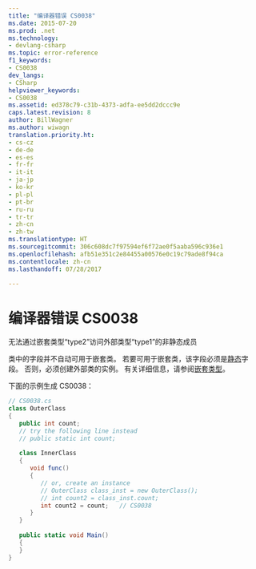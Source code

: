 ```yaml
---
title: "编译器错误 CS0038"
ms.date: 2015-07-20
ms.prod: .net
ms.technology:
- devlang-csharp
ms.topic: error-reference
f1_keywords:
- CS0038
dev_langs:
- CSharp
helpviewer_keywords:
- CS0038
ms.assetid: ed378c79-c31b-4373-adfa-ee5dd2dccc9e
caps.latest.revision: 8
author: BillWagner
ms.author: wiwagn
translation.priority.ht:
- cs-cz
- de-de
- es-es
- fr-fr
- it-it
- ja-jp
- ko-kr
- pl-pl
- pt-br
- ru-ru
- tr-tr
- zh-cn
- zh-tw
ms.translationtype: HT
ms.sourcegitcommit: 306c608dc7f97594ef6f72ae0f5aaba596c936e1
ms.openlocfilehash: afb51e351c2e84455a00576e0c19c79ade8f94ca
ms.contentlocale: zh-cn
ms.lasthandoff: 07/28/2017

---
```

# <a name="compiler-error-cs0038"></a>编译器错误 CS0038
无法通过嵌套类型“type2”访问外部类型“type1”的非静态成员  
  
 类中的字段并不自动可用于嵌套类。 若要可用于嵌套类，该字段必须是[静态](../../../csharp/language-reference/keywords/static.md)字段。 否则，必须创建外部类的实例。 有关详细信息，请参阅[嵌套类型](../../../csharp/programming-guide/classes-and-structs/nested-types.md)。  
  
 下面的示例生成 CS0038：  
  
```csharp  
// CS0038.cs  
class OuterClass  
{  
   public int count;  
   // try the following line instead  
   // public static int count;  
  
   class InnerClass  
   {  
      void func()  
      {  
         // or, create an instance  
         // OuterClass class_inst = new OuterClass();  
         // int count2 = class_inst.count;  
         int count2 = count;   // CS0038  
      }  
   }  
  
   public static void Main()  
   {  
   }  
}  
```

